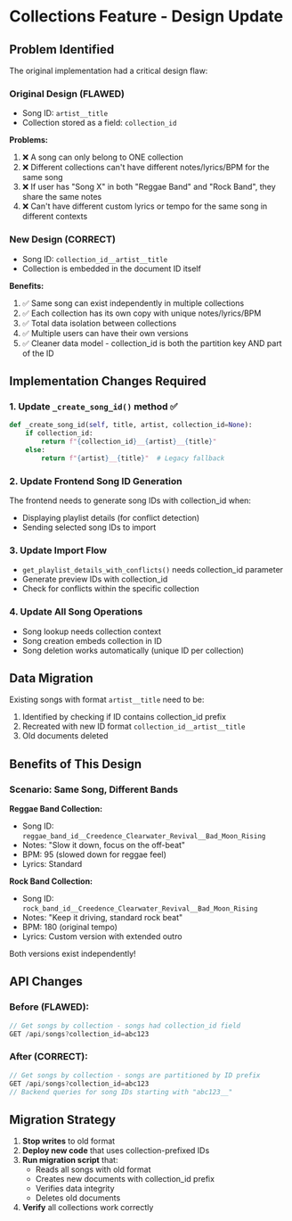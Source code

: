 # Collections Feature - Design Update

## Problem Identified

The original implementation had a critical design flaw:

### Original Design (FLAWED)

- Song ID: `artist__title`
- Collection stored as a field: `collection_id`

**Problems:**

1. ❌ A song can only belong to ONE collection
2. ❌ Different collections can't have different notes/lyrics/BPM for the same song
3. ❌ If user has "Song X" in both "Reggae Band" and "Rock Band", they share the same notes
4. ❌ Can't have different custom lyrics or tempo for the same song in different contexts

### New Design (CORRECT)

- Song ID: `collection_id__artist__title`
- Collection is embedded in the document ID itself

**Benefits:**

1. ✅ Same song can exist independently in multiple collections
2. ✅ Each collection has its own copy with unique notes/lyrics/BPM
3. ✅ Total data isolation between collections
4. ✅ Multiple users can have their own versions
5. ✅ Cleaner data model - collection_id is both the partition key AND part of the ID

## Implementation Changes Required

### 1. Update `_create_song_id()` method ✅

```python
def _create_song_id(self, title, artist, collection_id=None):
    if collection_id:
        return f"{collection_id}__{artist}__{title}"
    else:
        return f"{artist}__{title}"  # Legacy fallback
```

### 2. Update Frontend Song ID Generation

The frontend needs to generate song IDs with collection_id when:

- Displaying playlist details (for conflict detection)
- Sending selected song IDs to import

### 3. Update Import Flow

- `get_playlist_details_with_conflicts()` needs collection_id parameter
- Generate preview IDs with collection_id
- Check for conflicts within the specific collection

### 4. Update All Song Operations

- Song lookup needs collection context
- Song creation embeds collection in ID
- Song deletion works automatically (unique ID per collection)

## Data Migration

Existing songs with format `artist__title` need to be:

1. Identified by checking if ID contains collection_id prefix
2. Recreated with new ID format `collection_id__artist__title`
3. Old documents deleted

## Benefits of This Design

### Scenario: Same Song, Different Bands

**Reggae Band Collection:**

- Song ID: `reggae_band_id__Creedence_Clearwater_Revival__Bad_Moon_Rising`
- Notes: "Slow it down, focus on the off-beat"
- BPM: 95 (slowed down for reggae feel)
- Lyrics: Standard

**Rock Band Collection:**

- Song ID: `rock_band_id__Creedence_Clearwater_Revival__Bad_Moon_Rising`
- Notes: "Keep it driving, standard rock beat"
- BPM: 180 (original tempo)
- Lyrics: Custom version with extended outro

Both versions exist independently!

## API Changes

### Before (FLAWED):

```javascript
// Get songs by collection - songs had collection_id field
GET /api/songs?collection_id=abc123
```

### After (CORRECT):

```javascript
// Get songs by collection - songs are partitioned by ID prefix
GET /api/songs?collection_id=abc123
// Backend queries for song IDs starting with "abc123__"
```

## Migration Strategy

1. **Stop writes** to old format
2. **Deploy new code** that uses collection-prefixed IDs
3. **Run migration script** that:
   - Reads all songs with old format
   - Creates new documents with collection_id prefix
   - Verifies data integrity
   - Deletes old documents
4. **Verify** all collections work correctly
